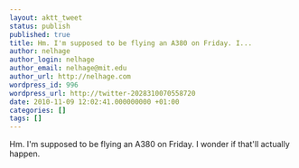 ```yaml
---
layout: aktt_tweet
status: publish
published: true
title: Hm. I'm supposed to be flying an A380 on Friday. I...
author: nelhage
author_login: nelhage
author_email: nelhage@mit.edu
author_url: http://nelhage.com
wordpress_id: 996
wordpress_url: http://twitter-2028310070558720
date: 2010-11-09 12:02:41.000000000 +01:00
categories: []
tags: []
---
```

Hm. I'm supposed to be flying an A380 on Friday. I wonder if that'll actually happen.
